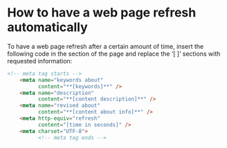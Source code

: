 # How to have a web page refresh automatically

To have a web page refresh after a certain amount of time, insert the following code in the section of the page and replace the ‘\[ ]’ sections with requested information:

```html
<!-- meta tag starts -->
    <meta name="keywords about"
          content="**[keywords]**" />
    <meta name="description"
          content="**[content description]**" />
    <meta name="revised about"
          content="**[content about info]**" />
    <meta http-equiv="refresh"
          content="[time in seconds]" />
	<meta charset="UTF-8">
		  <!-- meta tag ends -->
```
